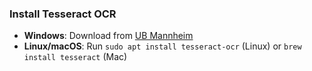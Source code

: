### Install Tesseract OCR
- **Windows**: Download from [UB Mannheim](https://github.com/UB-Mannheim/tesseract/wiki)
- **Linux/macOS**: Run `sudo apt install tesseract-ocr` (Linux) or `brew install tesseract` (Mac)